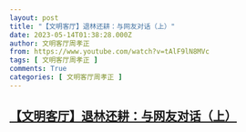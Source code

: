 ```yaml
---
layout: post
title: "【文明客厅】退林还耕：与网友对话（上）"
date: 2023-05-14T01:38:28.000Z
author: 文明客厅周孝正
from: https://www.youtube.com/watch?v=tAlF9lN8MVc
tags: [ 文明客厅周孝正 ]
comments: True
categories: [ 文明客厅周孝正 ]
---
```

<!--1684028308000-->
[【文明客厅】退林还耕：与网友对话（上）](https://www.youtube.com/watch?v=tAlF9lN8MVc)
------

<div>

</div>
